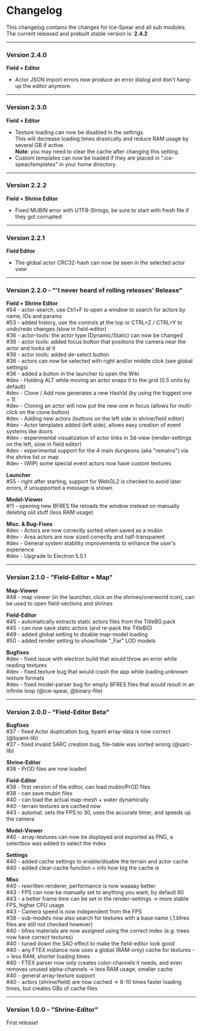 # Changelog

This changelog contains the changes for Ice-Spear and all sub modules. <br/>
The current released and prebuilt stable version is: **2.4.2**

<hr/>

### Version 2.4.0

**Field + Editor** <br/>
- Actor JSON import errors now produce an error dialog and don't hang-up the editor anymore.<br/>

<hr/>

### Version 2.3.0

**Field + Editor** <br/>
- Texture loading can now be disabled in the settings.<br/>This will decrease loading times drastically and reduce RAM usage by several GB if active. <br/>
   **Note**: you may need to clear the cache after changing this setting. <br/>
- Custom templates can now be loaded if they are placed in ".ice-spear/templates" in your home directory.

<hr/>

### Version 2.2.2

**Field + Shrine Editor** <br/>
- Fixed MUBIN error with UTF8-Strings, be sure to start with fresh file if they got corrupted

<hr/>

### Version 2.2.1

**Field Editor** <br/>
- The global actor CRC32-hash can now be seen in the selected actor view

<hr/>

### Version 2.2.0 - "'I never heard of rolling releases' Release"

**Field + Shrine Editor** <br/>
#54 - actor-search, use Ctrl+F to open a window to search for actors by name, IDs and params <br/>
#53 - added history, use the controls at the top or CTRL+Z / CTRL+Y to undo/redo changes (slow in field-editor) <br/>
#36 - actor-tools: the actor type (Dynamic/Static) can now be changed <br/>
#36 - actor tools: added focus button that positions the camera near the actor and looks at it <br/>
#36 - actor tools: added de-select button <br/>
#36 - actors can now be selected with right and/or middle click (see global settings) <br/>
#36 - added a button in the launcher to open the Wiki <br/>
#dev - Holding ALT while moving an actor snaps it to the grid (0.5 units by default) <br/>
#dev - Clone / Add now generates a new HashId (by using the biggest one + 1) <br/>
#dev - Cloning an actor will now put the new one in focus (allows for multi-click on the clone button) <br/>
#dev - Adding new actors (buttons on the left side in shrine/field editor) <br/>
#dev - Actor templates added (left side), allows easy creation of event systems like doors  <br/>
#dev - experimental visualization of actor links in 3d-view (render-settings on the left, slow in field editor)  <br/>
#dev - experimental support for the 4 main dungeons (aka "remains") via the shrine list or map  <br/>
#dev - (WIP) some special event actors now have custom textures  <br/>

**Launcher** <br/>
#55 - right after starting, support for WebGL2 is checked to avoid later errors, if unsupported a message is shown <br/>

**Model-Viewer** <br/>
#11 - opening new BFRES file reloads the window instead on manually deleting old stuff (less RAM usage) <br/>

**Misc. & Bug-Fixes** <br/>
#dev - Actors are now correctly sorted when saved as a mubin <br/>
#dev - Area actors are now sized correctly and half-transparent  <br/>
#dev - General system stability improvements to enhance the user's experience <br/>
#dev - Upgrade to Electron 5.0.1 <br/>

<hr/>

### Version 2.1.0 - "Field-Editor + Map"

**Map-Viewer**<br/>
#48 - map viewer (in the launcher, click on the shrines/overworld icon), can be used to open field-sections and shrines<br/>

**Field-Editor** <br/>
#45 - automatically extracts static actors files from the TitleBG.pack <br/>
#45 - can now save static actors (and re-pack the TitleBG) <br/>
#49 - added global setting to disable map-model loading <br/>
#50 - added render setting to show/hide "_Far" LOD models <br/>

**Bugfixes**<br/>
#dev - fixed issue with electron build that would throw an error while reading textures <br/>
#dev - fixed texture bug that would crash the app while loading unknown texture formats <br/>
#dev - fixed model-parser bug for empty BFRES files that would result in an infinite loop (@ice-spear, @binary-file) <br/>

<hr/>

### Version 2.0.0 - "Field-Editor Beta"
**Bugfixes** <br/>
#37 - fixed Actor duplication bug, byaml array-data is now correct (@byaml-lib)<br/>
#37 - fixed invalid SARC creation bug, file-table was sorted wrong (@sarc-lib)<br/>

**Shrine-Editor** <br/>
#38 - PrOD files are now loaded

**Field-Editor** <br/>
#38 - first version of the editor, can load mubin/PrOD files<br/>
#38 - can save mubin files<br/>
#40 - can load the actual map-mesh + water dynamically<br/>
#40 - terrain textures are cached now<br/>
#43 - automat. sets the FPS to 30, uses the accurate timer, and speeds up the camera

**Model-Viewer** <br/>
#40 - array-textures can now be displayed and exported as PNG, a selectbox was added to select the index

**Settings**<br/>
#40 - added cache settings to enable/disable the terrain and actor cache <br/>
#40 - added clear-cache function + info how big the cache is

**Misc**<br/>
#40 - rewritten renderer, performance is now waaaay better<br/>
#43 - FPS can now be manually set to anything you want, by default 60<br/>
#43 - a better frame time can be set in the render-settings -> more stable FPS, higher CPU usage <br/>
#43 - Camera speed is now independent from the FPS<br/>
#38 - sub-models now also search for textures with a base name (.1.bfres files are still not checked however)<br/>
#40 - bfres materials are now assigned using the correct index (e.g. trees now have correct textures)<br/>
#40 - tuned down the SAO effect to make the field-editor look good<br/>
#40 - any FTEX instance now uses a global (RAM-only) cache for textures -> less RAM, shorter loading times<br/>
#40 - FTEX parser now only creates color-channels it needs, and even removes unused alpha-channels -> less RAM usage, smaller cache <br/>
#40 - general array-texture support<br/>
#40 - actors (shrine/field) are now cached -> 8-10 times faster loading times, but creates GBs of cache files <br/>

<hr/>

### Version 1.0.0 - "Shrine-Editor"
First release!
